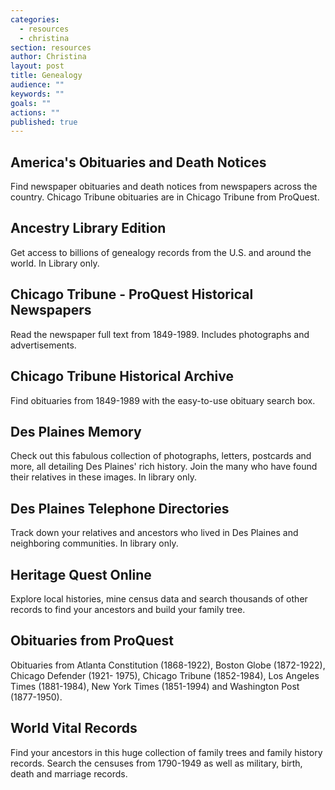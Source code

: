 ```yaml
---
categories: 
  - resources
  - christina
section: resources
author: Christina
layout: post
title: Genealogy
audience: ""
keywords: ""
goals: ""
actions: ""
published: true
---
```


## America's Obituaries and Death Notices
Find newspaper obituaries and death notices from newspapers across the country.  Chicago Tribune obituaries are in Chicago Tribune from ProQuest.

## Ancestry Library Edition
Get access to billions of genealogy records from the U.S. and around the world. In Library only.

## Chicago Tribune - ProQuest Historical Newspapers
Read the newspaper full text from 1849-1989. Includes photographs and advertisements.

## Chicago Tribune Historical Archive
Find obituaries from 1849-1989 with the easy-to-use obituary search box.

## Des Plaines Memory
Check out this fabulous collection of photographs, letters, postcards and more, all detailing Des Plaines' rich history. Join the many who have found their relatives in these images. In library only.

## Des Plaines Telephone Directories
Track down your relatives and ancestors who lived in Des Plaines and neighboring communities. In library only.

## Heritage Quest Online
Explore local histories, mine census data and search thousands of other records to find your ancestors and build your family tree.

## Obituaries from ProQuest
Obituaries from Atlanta Constitution (1868-1922), Boston Globe (1872-1922), Chicago Defender (1921- 1975), Chicago Tribune (1852-1984), Los Angeles Times (1881-1984), New York Times (1851-1994) and Washington Post (1877-1950).

## World Vital Records
Find your ancestors in this huge collection of family trees and family history records. Search the censuses from 1790-1949 as well as military, birth, death and marriage records.







